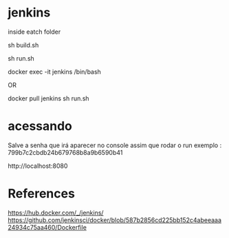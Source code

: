 # jenkins

inside eatch folder

sh build.sh

sh run.sh

docker exec -it jenkins /bin/bash 

OR

docker pull jenkins
sh run.sh

# acessando 

Salve a senha que irá aparecer no console assim que rodar o run
exemplo : 799b7c2cbdb24b679768b8a9b6590b41

http://localhost:8080


# References

https://hub.docker.com/_/jenkins/
https://github.com/jenkinsci/docker/blob/587b2856cd225bb152c4abeeaaa24934c75aa460/Dockerfile

